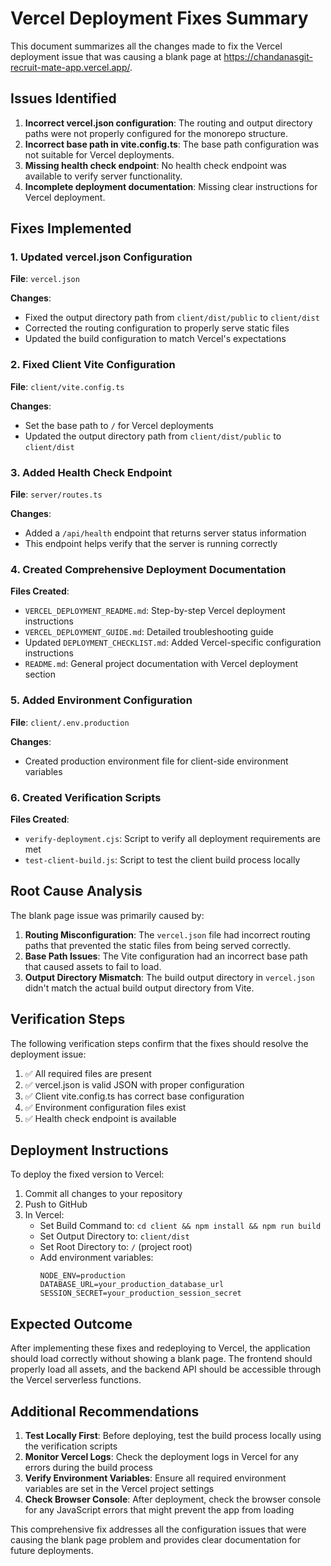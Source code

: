 # Vercel Deployment Fixes Summary

This document summarizes all the changes made to fix the Vercel deployment issue that was causing a blank page at https://chandanasgit-recruit-mate-app.vercel.app/.

## Issues Identified

1. **Incorrect vercel.json configuration**: The routing and output directory paths were not properly configured for the monorepo structure.
2. **Incorrect base path in vite.config.ts**: The base path configuration was not suitable for Vercel deployments.
3. **Missing health check endpoint**: No health check endpoint was available to verify server functionality.
4. **Incomplete deployment documentation**: Missing clear instructions for Vercel deployment.

## Fixes Implemented

### 1. Updated vercel.json Configuration

**File**: `vercel.json`

**Changes**:
- Fixed the output directory path from `client/dist/public` to `client/dist`
- Corrected the routing configuration to properly serve static files
- Updated the build configuration to match Vercel's expectations

### 2. Fixed Client Vite Configuration

**File**: `client/vite.config.ts`

**Changes**:
- Set the base path to `/` for Vercel deployments
- Updated the output directory path from `client/dist/public` to `client/dist`

### 3. Added Health Check Endpoint

**File**: `server/routes.ts`

**Changes**:
- Added a `/api/health` endpoint that returns server status information
- This endpoint helps verify that the server is running correctly

### 4. Created Comprehensive Deployment Documentation

**Files Created**:
- `VERCEL_DEPLOYMENT_README.md`: Step-by-step Vercel deployment instructions
- `VERCEL_DEPLOYMENT_GUIDE.md`: Detailed troubleshooting guide
- Updated `DEPLOYMENT_CHECKLIST.md`: Added Vercel-specific configuration instructions
- `README.md`: General project documentation with Vercel deployment section

### 5. Added Environment Configuration

**File**: `client/.env.production`

**Changes**:
- Created production environment file for client-side environment variables

### 6. Created Verification Scripts

**Files Created**:
- `verify-deployment.cjs`: Script to verify all deployment requirements are met
- `test-client-build.js`: Script to test the client build process locally

## Root Cause Analysis

The blank page issue was primarily caused by:

1. **Routing Misconfiguration**: The `vercel.json` file had incorrect routing paths that prevented the static files from being served correctly.
2. **Base Path Issues**: The Vite configuration had an incorrect base path that caused assets to fail to load.
3. **Output Directory Mismatch**: The build output directory in `vercel.json` didn't match the actual build output directory from Vite.

## Verification Steps

The following verification steps confirm that the fixes should resolve the deployment issue:

1. ✅ All required files are present
2. ✅ vercel.json is valid JSON with proper configuration
3. ✅ Client vite.config.ts has correct base configuration
4. ✅ Environment configuration files exist
5. ✅ Health check endpoint is available

## Deployment Instructions

To deploy the fixed version to Vercel:

1. Commit all changes to your repository
2. Push to GitHub
3. In Vercel:
   - Set Build Command to: `cd client && npm install && npm run build`
   - Set Output Directory to: `client/dist`
   - Set Root Directory to: `/` (project root)
   - Add environment variables:
     ```
     NODE_ENV=production
     DATABASE_URL=your_production_database_url
     SESSION_SECRET=your_production_session_secret
     ```

## Expected Outcome

After implementing these fixes and redeploying to Vercel, the application should load correctly without showing a blank page. The frontend should properly load all assets, and the backend API should be accessible through the Vercel serverless functions.

## Additional Recommendations

1. **Test Locally First**: Before deploying, test the build process locally using the verification scripts
2. **Monitor Vercel Logs**: Check the deployment logs in Vercel for any errors during the build process
3. **Verify Environment Variables**: Ensure all required environment variables are set in the Vercel project settings
4. **Check Browser Console**: After deployment, check the browser console for any JavaScript errors that might prevent the app from loading

This comprehensive fix addresses all the configuration issues that were causing the blank page problem and provides clear documentation for future deployments.